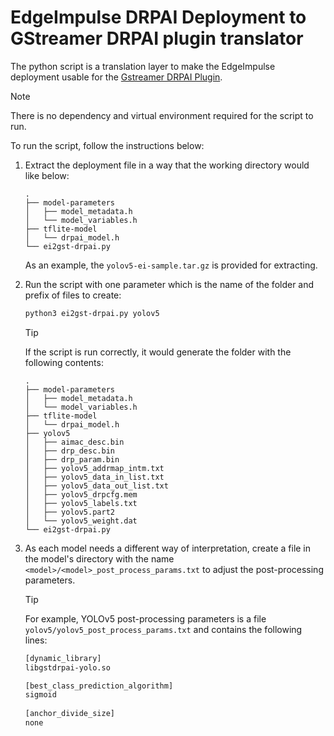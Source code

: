 # EdgeImpulse DRPAI Deployment to GStreamer DRPAI plugin translator

The python script is a translation layer to make the EdgeImpulse deployment usable for the 
[Gstreamer DRPAI Plugin](https://github.com/MistySOM/gstreamer1.0-drpai). 

> [!NOTE]
> There is no dependency and virtual environment required for the script to run.

To run the script, follow the instructions below:

1. Extract the deployment file in a way that the working directory would like below:
   
   ```
   . 
   ├── model-parameters
   │   ├── model_metadata.h
   │   └── model_variables.h
   ├── tflite-model
   │   └── drpai_model.h
   └── ei2gst-drpai.py 
   ```
    
   As an example, the `yolov5-ei-sample.tar.gz` is provided for extracting. 

2. Run the script with one parameter which is the name of the folder and prefix of files to create:
   
   ```bash
   python3 ei2gst-drpai.py yolov5
   ```

   > [!TIP]
   > If the script is run correctly, it would generate the folder with the following contents:
   >
   > ```
   > . 
   > ├── model-parameters
   > │   ├── model_metadata.h
   > │   └── model_variables.h
   > ├── tflite-model
   > │   └── drpai_model.h
   > ├── yolov5
   > │   ├── aimac_desc.bin
   > │   ├── drp_desc.bin
   > │   ├── drp_param.bin
   > │   ├── yolov5_addrmap_intm.txt
   > │   ├── yolov5_data_in_list.txt
   > │   ├── yolov5_data_out_list.txt
   > │   ├── yolov5_drpcfg.mem
   > │   ├── yolov5_labels.txt
   > │   ├── yolov5.part2
   > │   └── yolov5_weight.dat
   > └── ei2gst-drpai.py 
   > ```
   
3. As each model needs a different way of interpretation, 
   create a file in the model's directory with the name `<model>/<model>_post_process_params.txt`
   to adjust the post-processing parameters.

   > [!TIP]
   > For example, YOLOv5 post-processing parameters is a file `yolov5/yolov5_post_process_params.txt` and contains the following lines: 
   >
   > ```bash
   > [dynamic_library]
   > libgstdrpai-yolo.so
   > 
   > [best_class_prediction_algorithm]
   > sigmoid
   >   
   > [anchor_divide_size]
   > none
   > ```
   
   